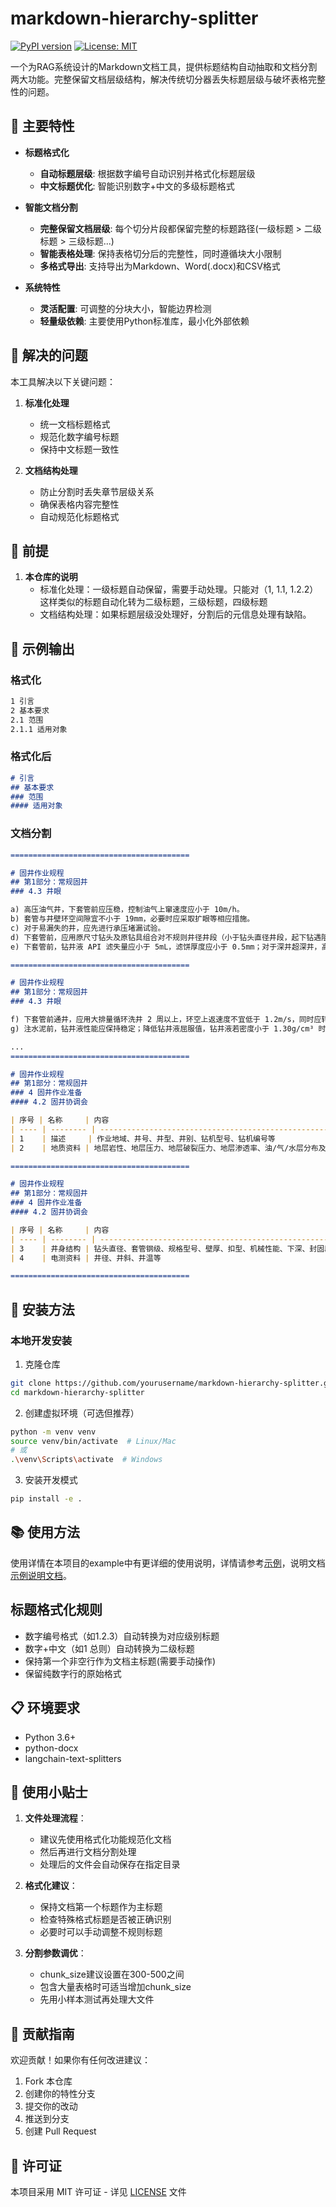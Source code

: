 # markdown-hierarchy-splitter

[![PyPI version](https://badge.fury.io/py/markdown-hierarchy-splitter.svg)](https://badge.fury.io/py/markdown-hierarchy-splitter)
[![License: MIT](https://img.shields.io/badge/License-MIT-yellow.svg)](https://opensource.org/licenses/MIT)

一个为RAG系统设计的Markdown文档工具，提供标题结构自动抽取和文档分割两大功能。完整保留文档层级结构，解决传统切分器丢失标题层级与破坏表格完整性的问题。

## 🌟 主要特性

- **标题格式化**
  - **自动标题层级**: 根据数字编号自动识别并格式化标题层级
  - **中文标题优化**: 智能识别数字+中文的多级标题格式
  

- **智能文档分割**
  - **完整保留文档层级**: 每个切分片段都保留完整的标题路径(一级标题 > 二级标题 > 三级标题...)
  - **智能表格处理**: 保持表格切分后的完整性，同时遵循块大小限制
  - **多格式导出**: 支持导出为Markdown、Word(.docx)和CSV格式

   
- **系统特性**
  - **灵活配置**: 可调整的分块大小，智能边界检测
  - **轻量级依赖**: 主要使用Python标准库，最小化外部依赖

## 🎯 解决的问题

本工具解决以下关键问题：

1. **标准化处理**
   - 统一文档标题格式
   - 规范化数字编号标题
   - 保持中文标题一致性

2. **文档结构处理**
   - 防止分割时丢失章节层级关系
   - 确保表格内容完整性
   - 自动规范化标题格式

## 🎯 前提
1. **本仓库的说明**
   - 标准化处理：一级标题自动保留，需要手动处理。只能对（1, 1.1, 1.2.2）这样类似的标题自动化转为二级标题，三级标题，四级标题
   - 文档结构处理：如果标题层级没处理好，分割后的元信息处理有缺陷。

## 📝 示例输出

### 格式化
```markdown
1 引言
2 基本要求
2.1 范围
2.1.1 适用对象
```

### 格式化后
```markdown
# 引言
## 基本要求
### 范围
#### 适用对象
```

### 文档分割
```markdown
========================================

# 固井作业规程
## 第1部分：常规固井
### 4.3 井眼

a) 高压油气井，下套管前应压稳，控制油气上窜速度应小于 10m/h。
b) 套管与井壁环空间隙宜不小于 19mm，必要时应采取扩眼等相应措施。
c) 对于易漏失的井，应先进行承压堵漏试验。
d) 下套管前，应用原尺寸钻头及原钻具组合对不规则井径井段（小于钻头直径井段，起下钻遇阻、遇卡井段，井斜变化率或全角变化率超过设计规定井段）或油气层、重点封固井段刮眼通井；对斜井段和水平段宜短距下井分段循环处理钻井液。
e) 下套管前，钻井液 API 滤失量应小于 5mL，滤饼厚度应小于 0.5mm；对于深井超深井，高温高压滤失量应符合设计要求。

========================================

# 固井作业规程
## 第1部分：常规固井
### 4.3 井眼

f) 下套管前通井，应用大排量循环洗井 2 周以上，环空上返速度不宜低于 1.2m/s，同时应转动钻具防黏卡。
g) 注水泥前，钻井液性能应保持稳定；降低钻井液屈服值，钻井液若密度小于 1.30g/cm³ 时，屈服值宜小于 5Pa，密度在 1.30g/cm³ - 1.80g/cm³ 之间时，屈服值宜小于 8Pa；密度大于 1.80g/cm³

...
========================================

# 固井作业规程
## 第1部分：常规固井
### 4 固井作业准备
#### 4.2 固井协调会

| 序号 | 名称     | 内容                                                         |
| ---- | -------- | ------------------------------------------------------------ |
| 1    | 描述     | 作业地域、井号、井型、井别、钻机型号、钻机编号等             |
| 2    | 地质资料 | 地层岩性、地层压力、地层破裂压力、地层渗透率、油/气/水层分布及特征等 |

========================================

# 固井作业规程
## 第1部分：常规固井
### 4 固井作业准备
#### 4.2 固井协调会

| 序号 | 名称     | 内容                                                         |
| ---- | -------- | ------------------------------------------------------------ |
| 3    | 井身结构 | 钻头直径、套管钢级、规格型号、壁厚、扣型、机械性能、下深、封固段、附件位置等 |
| 4    | 电测资料 | 井径、井斜、井温等                                           |

========================================
```

## 🚀 安装方法

### 本地开发安装
1. 克隆仓库
```bash
git clone https://github.com/yourusername/markdown-hierarchy-splitter.git
cd markdown-hierarchy-splitter
```

2. 创建虚拟环境（可选但推荐）
```bash
python -m venv venv
source venv/bin/activate  # Linux/Mac
# 或
.\venv\Scripts\activate  # Windows
```

3. 安装开发模式
```bash
pip install -e .
```

## 📚 使用方法

使用详情在本项目的example中有更详细的使用说明，详情请参考[示例](./example)，说明文档[示例说明文档](./example/README.md)。





## 标题格式化规则
- 数字编号格式（如1.2.3）自动转换为对应级别标题
- 数字+中文（如1 总则）自动转换为二级标题
- 保持第一个非空行作为文档主标题(需要手动操作)
- 保留纯数字行的原始格式

## 📋 环境要求

- Python 3.6+
- python-docx
- langchain-text-splitters

## 🎈 使用小贴士

1. **文件处理流程**：
   - 建议先使用格式化功能规范化文档
   - 然后再进行文档分割处理
   - 处理后的文件会自动保存在指定目录

2. **格式化建议**：
   - 保持文档第一个标题作为主标题
   - 检查特殊格式标题是否被正确识别
   - 必要时可以手动调整不规则标题

3. **分割参数调优**：
   - chunk_size建议设置在300-500之间
   - 包含大量表格时可适当增加chunk_size
   - 先用小样本测试再处理大文件



## 🤝 贡献指南

欢迎贡献！如果你有任何改进建议：
1. Fork 本仓库
2. 创建你的特性分支
3. 提交你的改动
4. 推送到分支
5. 创建 Pull Request

## 📄 许可证

本项目采用 MIT 许可证 - 详见 [LICENSE](LICENSE) 文件
